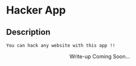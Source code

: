 # Hacker App

## Description
```
You can hack any website with this app !!
```

<p align="center">
    Write-up Coming Soon...
</p>